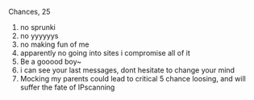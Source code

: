 Chances, 25
1. no sprunki
2. no yyyyyys
3. no making fun of me
4. apparently no going into sites i compromise all of it
5. Be a gooood boy~
6. i can see your last messages, dont hesitate to change your mind
7. Mocking my parents could lead to critical 5 chance loosing, and will suffer the fate of IPscanning
